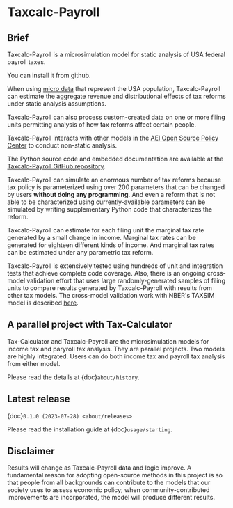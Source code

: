 Taxcalc-Payroll
==============

## Brief

Taxcalc-Payroll is a microsimulation model for static analysis of
USA federal payroll taxes.

You can install it from github.  

When using
[micro data](https://github.com/PSLmodels/taxdata#about-taxdata-repository)
that represent the USA population, Taxcalc-Payroll can estimate the aggregate
revenue and distributional effects of tax reforms under static analysis
assumptions.

Taxcalc-Payroll can also process custom-created data on one or more filing
units permitting analysis of how tax reforms affect certain people.

Taxcalc-Payroll interacts with other models in the
[AEI Open Source Policy Center](https://www.ospc.org/) to conduct non-static
analysis.

The Python source code and embedded documentation are available at the
[Taxcalc-Payroll GitHub repository](https://github.com/bodiyang/Taxcalc-Payroll).

Taxcalc-Payroll can simulate an enormous number of tax reforms because tax policy
is parameterized using over 200 parameters that can be changed by users
**without doing any programming**.
And even a reform that is not able to be characterized using
currently-available parameters can be simulated by writing supplementary Python
code that characterizes the reform.

Taxcalc-Payroll can estimate for each filing unit the marginal tax rate
generated by a small change in income.
Marginal tax rates can be generated for eighteen different kinds of income.
And marginal tax rates can be estimated under any parametric tax reform.

Taxcalc-Payroll is extensively tested using hundreds of unit and integration
tests that achieve complete code coverage.
Also, there is an ongoing cross-model validation effort that uses large
randomly-generated samples of filing units to compare results generated by
Taxcalc-Payroll with results from other tax models.
The cross-model validation work with NBER's TAXSIM model is described
[here](https://github.com/PSLmodels/Tax-Calculator/tree/master/taxcalc/validation).

## A parallel project with Tax-Calculator

Tax-Calculator and Taxcalc-Payroll are the microsimulation models for income tax and paryroll tax analysis.
They are parallel projects. Two models are highly integrated. Users can do both income tax and payroll tax 
analysis from either model.

Please read the details at {doc}`about/history`.

## Latest release

{doc}`0.1.0 (2023-07-28) <about/releases>`

Please read the installation guide at {doc}`usage/starting`.

## Disclaimer

Results will change as Taxcalc-Payroll data and logic improve.
A fundamental reason for adopting open-source methods in this project is so
that people from all backgrounds can contribute to the models that our society
uses to assess economic policy; when community-contributed improvements are
incorporated, the model will produce different results.

